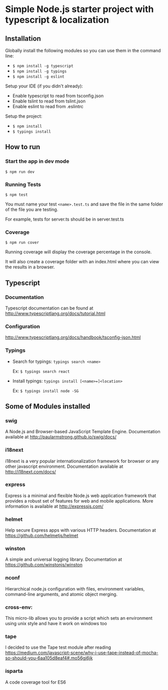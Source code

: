 # Simple Node.js starter project with typescript & localization

## Installation

Globally install the following modules so you can use them in the command line:

- `$ npm install -g typescript`
- `$ npm install -g typings`
- `$ npm install -g eslint`

Setup your IDE (if you didn't already):
- Enable typescript to read from tsconfig.json
- Enable tslint to read from tslint.json
- Enable eslint to read from .eslintrc

Setup the project:

- `$ npm install`
- `$ typings install`

## How to run

### Start the app in dev mode

`$ npm run dev`

### Running Tests

`$ npm test`

You must name your test `<name>.test.ts` and save the file in the same folder of the file you are testing.

For example, tests for server.ts should be in server.test.ts

### Coverage

`$ npm run cover`

Running coverage will display the coverage percentage in the console.

It will also create a coverage folder with an index.html where you can view the results in a browser.

## Typescript

### Documentation

Typescript documentation can be found at http://www.typescriptlang.org/docs/tutorial.html

### Configuration

http://www.typescriptlang.org/docs/handbook/tsconfig-json.html

### Typings

 - Search for typings: `typings search <name>`

    Ex: `$ typings search react`

 - Install typings: `typings install [<name>=]<location>`

    Ex: `$ typings install node -SG`

## Some of Modules installed

### swig

 A Node.js and Browser-based JavaScript Template Engine.
 Documentation available at http://paularmstrong.github.io/swig/docs/

### i18next

i18next is a very popular internationalization framework for browser or any other javascript environment.
Documentation available at http://i18next.com/docs/

### express

Express is a minimal and flexible Node.js web application framework that provides a robust set of features for web and mobile applications.
More information is available at http://expressjs.com/

### helmet

 Help secure Express apps with various HTTP headers. Documentation at https://github.com/helmetjs/helmet

### winston

A simple and universal logging library. Documentation at https://github.com/winstonjs/winston

### nconf

Hierarchical node.js configuration with files, environment variables, command-line arguments, and atomic object merging.

### cross-env:

This micro-lib allows you to provide a script which sets an environment using unix style and have it work on windows too

### tape

I decided to use the Tape test  module after reading https://medium.com/javascript-scene/why-i-use-tape-instead-of-mocha-so-should-you-6aa105d8eaf4#.mo56gj6jk

### isparta

A code coverage tool for ES6
